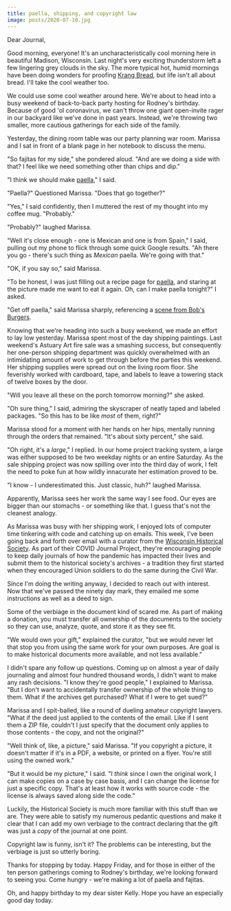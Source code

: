 ```yaml
---
title: paella, shipping, and copyright law
image: posts/2020-07-10.jpg
---
```


Dear Journal,

Good morning, everyone!  It's an uncharacteristically cool morning
here in beautiful Madison, Wisconsin.  Last night's very exciting
thunderstorm left a few lingering grey clouds in the sky.  The more
typical hot, humid mornings have been doing wonders for proofing
[Krang Bread], but life isn't all about bread.  I'll take the cool
weather too.

We could use some cool weather around here.  We're about to head into
a busy weekend of back-to-back party hosting for Rodney's birthday.
Because of good 'ol coronavirus, we can't throw one giant open-invite
rager in our backyard like we've done in past years.  Instead, we're
throwing two smaller, more cautious gatherings for each side of the
family.

Yesterday, the dining room table was our party planning war room.
Marissa and I sat in front of a blank page in her notebook to discuss
the menu.

"So fajitas for my side," she pondered aloud.  "And are we doing a
side with that?  I feel like we need something other than chips and
dip."

"I think we should make [paella]," I said.

"Paella?" Questioned Marissa.  "Does that go together?"

"Yes," I said confidently, then I muttered the rest of my thought into
my coffee mug.  "Probably."

"Probably?" laughed Marissa.

"Well it's close enough - one is Mexican and one is from Spain," I
said, pulling out my phone to flick through some quick Google results.
"Ah there you go - there's such thing as _Mexican_ paella.  We're
going with that."

"OK, if you say so," said Marissa.

"To be honest, I was just filling out a recipe page for [paella], and
staring at the picture made me want to eat it again.  Oh, can I make
paella tonight?" I asked.

"Get off paella," said Marissa sharply, referencing a [scene from
Bob's Burgers].

Knowing that we're heading into such a busy weekend, we made an effort
to lay low yesterday.  Marissa spent most of the day shipping
paintings.  Last weekend's Astuary Art fire sale was a smashing
success, but consequently her one-person shipping department was
quickly overwhelmed with an intimidating amount of work to get through
before the parties this weekend.  Her shipping supplies were spread
out on the living room floor.  She feverishly worked with cardboard,
tape, and labels to leave a towering stack of twelve boxes by the
door.

"Will you leave all these on the porch tomorrow morning?" she asked.

"Oh sure thing," I said, admiring the skyscraper of neatly taped and
labeled packages.  "So this has to be like _most_ of them, right?"

Marissa stood for a moment with her hands on her hips, mentally
running through the orders that remained.  "It's about sixty percent,"
she said.

"Oh right, it's a _large_," I replied.  In our home project tracking
system, a large was either supposed to be two weekday nights or an
entire Saturday.  As the sale shipping project was now spilling over
into the third day of work, I felt the need to poke fun at how wildly
innacurate her estimation proved to be.

"I know - I underestimated this.  Just classic, huh?" laughed Marissa.

Apparently, Marissa sees her work the same way I see food.  Our eyes
are bigger than our stomachs - or something like that.  I guess that's
not the cleanest analogy.

As Marissa was busy with her shipping work, I enjoyed lots of computer
time tinkering with code and catching up on emails.  This week, I've
been going back and forth over email with a curator from the
[Wisconsin Historical Society].  As part of their COVID Journal
Project, they're encouraging people to keep daily journals of how the
pandemic has impacted their lives and submit them to the historical
society's archives - a tradition they first started when they
encouraged Union soldiers to do the same during the Civil War.

Since I'm doing the writing anyway, I decided to reach out with
interest.  Now that we've passed the ninety day mark, they emailed me
some instructions as well as a deed to sign.

Some of the verbiage in the document kind of scared me.  As part of
making a donation, you must transfer all ownership of the documents to
the society so they can use, analyze, quote, and store it as they see
fit.

"We would own your gift," explained the curator, "but we would never
let that stop you from using the same work for your own purposes.  Are
goal is to make historical documents more available, and not less
available."

I didn't spare any follow up questions.  Coming up on almost a year of
daily journaling and almost four hundred thousand words, I didn't want
to make any rash decisions.  "I know they're good people," I explained
to Marissa.  "But I don't want to accidentally transfer ownership of
the whole thing to them.  What if the archives get purchased?  What if
I were to get sued?"

Marissa and I spit-balled, like a round of dueling amateur copyright
lawyers.  "What if the deed just applied to the contents of the email.
Like if I sent them a ZIP file, couldn't I just specify that the
document only applies to those contents - the copy, and not the
original?"

"Well think of, like, a picture," said Marissa.  "If you copyright a
picture, it doesn't matter if it's in a PDF, a website, or printed on
a flyer.  You're still using the owned work."

"But it would be my picture," I said.  "I _think_ since I own the
original work, I can make copies on a case by case basis, and I can
change the license for just a specific copy.  That's at least how it
works with source code - the license is always saved along side the
code."

Luckily, the Historical Society is much more familiar with this stuff
than we are.  They were able to satisfy my numerous pedantic questions
and make it clear that I can add my own verbiage to the contract
declaring that the gift was just a _copy_ of the journal at one point.

Copyright law is funny, isn't it?  The problems can be interesting,
but the verbiage is just so utterly boring.

Thanks for stopping by today.  Happy Friday, and for those in either
of the ten person gatherings coming to Rodney's birthday, we're
looking forward to seeing you.  Come hungry - we're making a lot of
paella and fajitas.

Oh, and happy birthday to my dear sister Kelly.  Hope you have an
especially good day today.

[paella]: https://cookbook.reckerfamily.com/paella/
[Krang Bread]: https://cookbook.reckerfamily.com/krang-bread/
[scene from Bob's Burgers]: https://www.youtube.com/watch?v=4oYZiY64xYA
[Wisconsin Historical Society]: https://www.wisconsinhistory.org/
